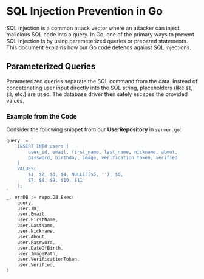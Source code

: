 # SQL Injection Prevention in Go

SQL injection is a common attack vector where an attacker can inject malicious SQL code into a query. In Go, one of the primary ways to prevent SQL injection is by using parameterized queries or prepared statements. This document explains how our Go code defends against SQL injections.

## Parameterized Queries

Parameterized queries separate the SQL command from the data. Instead of concatenating user input directly into the SQL string, placeholders (like `$1`, `$2`, etc.) are used. The database driver then safely escapes the provided values.

### Example from the Code

Consider the following snippet from our **UserRepository** in `server.go`:

```go
query := `
    INSERT INTO users (
        user_id, email, first_name, last_name, nickname, about, 
        password, birthday, image, verification_token, verified
    )
    VALUES(
        $1, $2, $3, $4, NULLIF($5, ''), $6,
        $7, $8, $9, $10, $11
    );
`
_, errDB := repo.DB.Exec(
    query,
    user.ID,
    user.Email,
    user.FirstName,
    user.LastName,
    user.Nickname,
    user.About,
    user.Password,
    user.DateOfBirth,
    user.ImagePath,
    user.VerificationToken,
    user.Verified,
)

